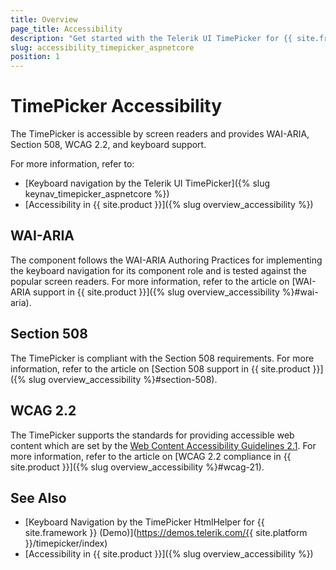 ```yaml
---
title: Overview
page_title: Accessibility
description: "Get started with the Telerik UI TimePicker for {{ site.framework }} and learn about its accessibility support for WAI-ARIA, Section 508, and WCAG 2.2."
slug: accessibility_timepicker_aspnetcore
position: 1
---
```


# TimePicker Accessibility

The TimePicker is accessible by screen readers and provides WAI-ARIA, Section 508, WCAG 2.2, and keyboard support.

For more information, refer to:
* [Keyboard navigation by the Telerik UI TimePicker]({% slug keynav_timepicker_aspnetcore %})
* [Accessibility in {{ site.product }}]({% slug overview_accessibility %})

## WAI-ARIA

The component follows the WAI-ARIA Authoring Practices for implementing the keyboard navigation for its component role and is tested against the popular screen readers. For more information, refer to the article on [WAI-ARIA support in {{ site.product }}]({% slug overview_accessibility %}#wai-aria).

## Section 508

The TimePicker is compliant with the Section 508 requirements. For more information, refer to the article on [Section 508 support in {{ site.product }}]({% slug overview_accessibility %}#section-508).

## WCAG 2.2

The TimePicker supports the standards for providing accessible web content which are set by the [Web Content Accessibility Guidelines 2.1](https://www.w3.org/TR/WCAG/). For more information, refer to the article on [WCAG 2.2 compliance in {{ site.product }}]({% slug overview_accessibility %}#wcag-21).

## See Also

* [Keyboard Navigation by the TimePicker HtmlHelper for {{ site.framework }} (Demo)](https://demos.telerik.com/{{ site.platform }}/timepicker/index)
* [Accessibility in {{ site.product }}]({% slug overview_accessibility %})
